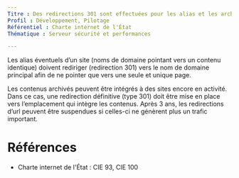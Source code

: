 ```yaml
---
Titre : Des redirections 301 sont effectuées pour les alias et les archive republiées sur un autre site ; elles sont maintenues au moins trois ans.
Profil : Développement, Pilotage
Référentiel : Charte internet de l'État
Thématique : Serveur sécurité et performances

---
```

Les alias éventuels d’un site (noms de domaine pointant vers un contenu identique) doivent rediriger (redirection 301) vers le nom de domaine principal afin de ne pointer que vers une seule et unique page.

Les contenus archivés peuvent être intégrés à des sites encore en activité. Dans ce cas, une redirection définitive (type 301) doit être mise en place vers l’emplacement qui intègre les contenus. Après 3 ans, les redirections d’url peuvent être suspendues si celles-ci ne génèrent plus un trafic important.

# Références

*   Charte internet de l'État : CIE 93, CIE 100

